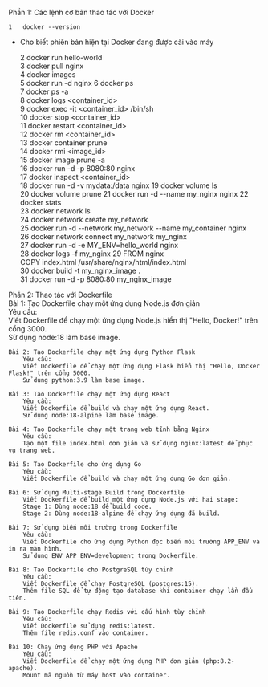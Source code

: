Phần 1:	Các lệnh cơ bản thao tác với Docker

	1	docker --version	
 - Cho biết phiên bản hiện tại Docker đang được cài vào máy
   
	2	docker run hello-world	
	3	docker pull nginx	
	4	docker images	
	5	docker run -d nginx	
	6	docker ps	
	7	docker ps -a	
	8	docker logs <container_id>	
	9	docker exec -it <container_id> /bin/sh	
	10	docker stop <container_id>	
	11	docker restart <container_id>	
	12	docker rm <container_id>	
	13	docker container prune	
	14	docker rmi <image_id>	
	15	docker image prune -a	
	16	docker run -d -p 8080:80 nginx	
	17	docker inspect <container_id>	
	18	docker run -d -v mydata:/data nginx	
	19	docker volume ls	
	20	docker volume prune	
	21	docker run -d --name my_nginx nginx	
	22	docker stats	
	23	docker network ls	
	24	docker network create my_network	
	25	docker run -d --network my_network --name my_container nginx	
	26	docker network connect my_network my_nginx	
	27	docker run -d -e MY_ENV=hello_world nginx	
	28	docker logs -f my_nginx	
	29	FROM nginx	
		COPY index.html /usr/share/nginx/html/index.html	
	30	docker build -t my_nginx_image .	
	31	docker run -d -p 8080:80 my_nginx_image	
			
Phần 2:	Thao tác với Dockerfile		
	Bài 1: Tạo Dockerfile chạy một ứng dụng Node.js đơn giản		
		Yêu cầu:	
		Viết Dockerfile để chạy một ứng dụng Node.js hiển thị "Hello, Docker!" trên cổng 3000.	
		Sử dụng node:18 làm base image.	
			
	Bài 2: Tạo Dockerfile chạy một ứng dụng Python Flask		
		Yêu cầu:	
		Viết Dockerfile để chạy một ứng dụng Flask hiển thị "Hello, Docker Flask!" trên cổng 5000.	
		Sử dụng python:3.9 làm base image.	
			
	Bài 3: Tạo Dockerfile chạy một ứng dụng React		
		Yêu cầu:	
		Viết Dockerfile để build và chạy một ứng dụng React.	
		Sử dụng node:18-alpine làm base image.	
			
	Bài 4: Tạo Dockerfile chạy một trang web tĩnh bằng Nginx		
		Yêu cầu:	
		Tạo một file index.html đơn giản và sử dụng nginx:latest để phục vụ trang web.	
			
	Bài 5: Tạo Dockerfile cho ứng dụng Go		
		Yêu cầu:	
		Viết Dockerfile để build và chạy một ứng dụng Go đơn giản.	
			
	Bài 6: Sử dụng Multi-stage Build trong Dockerfile		
		Viết Dockerfile để build một ứng dụng Node.js với hai stage:	
		Stage 1: Dùng node:18 để build code.	
		Stage 2: Dùng node:18-alpine để chạy ứng dụng đã build.	
			
	Bài 7: Sử dụng biến môi trường trong Dockerfile		
		Yêu cầu:	
		Viết Dockerfile cho ứng dụng Python đọc biến môi trường APP_ENV và in ra màn hình.	
		Sử dụng ENV APP_ENV=development trong Dockerfile.	
			
	Bài 8: Tạo Dockerfile cho PostgreSQL tùy chỉnh		
		Yêu cầu:	
		Viết Dockerfile để chạy PostgreSQL (postgres:15).	
		Thêm file SQL để tự động tạo database khi container chạy lần đầu tiên.	
			
	Bài 9: Tạo Dockerfile chạy Redis với cấu hình tùy chỉnh		
		Yêu cầu:	
		Viết Dockerfile sử dụng redis:latest.	
		Thêm file redis.conf vào container.	
			
	Bài 10: Chạy ứng dụng PHP với Apache		
		Yêu cầu:	
		Viết Dockerfile để chạy một ứng dụng PHP đơn giản (php:8.2-apache).	
		Mount mã nguồn từ máy host vào container.	
